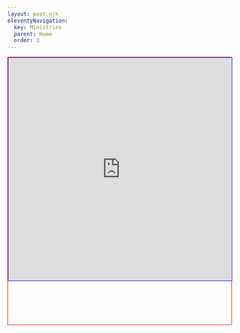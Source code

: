 ```yaml
---
layout: post.njk
eleventyNavigation:
  key: Ministries
  parent: Home
  order: 3
---
```


<div id="content" style="min-height: 600px; border: 1px solid red;">
<iframe frameborder="0" marginheight="0" marginwidth="0" hspace="0" vspace="0" style="border: 1px solid blue;" src="https://docs.google.com/document/d/e/2PACX-1vQV0xD5ar6M_akZNYOxwqPyR2N3ZjXYjVVFHmhlvPP3QTQ8ENlTfMf__t58YmxK7vv94MhbfyMRf8o7/pub?embedded=true" width="100%" height="500px" seamless="seamless"></iframe>
</div>
